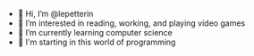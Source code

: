 - 👋 Hi, I’m @lepetterin
- 👀 I’m interested in reading, working, and playing video games
- 🌱 I’m currently learning computer science
- 💞️ I'm starting in this world of programming
<!---
lepetterin/lepetterin is a ✨ special ✨ repository because its `README.md` (this file) appears on your GitHub profile.
You can click the Preview link to take a look at your changes.
--->
